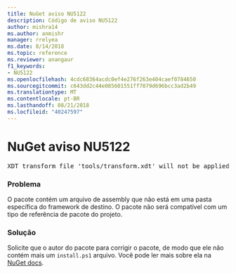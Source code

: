```yaml
---
title: NuGet aviso NU5122
description: Código de aviso NU5122
author: mishra14
ms.author: anmishr
manager: rrelyea
ms.date: 8/14/2018
ms.topic: reference
ms.reviewer: anangaur
f1_keywords:
- NU5122
ms.openlocfilehash: 4cdc68364acdc0ef4e276f263e404caef0784650
ms.sourcegitcommit: c643dd2c44e085601551ff7079d696bcc3ad2b49
ms.translationtype: MT
ms.contentlocale: pt-BR
ms.lasthandoff: 08/21/2018
ms.locfileid: "40247597"
---
```

# <a name="nuget-warning-nu5122"></a>NuGet aviso NU5122
<pre>XDT transform file 'tools/transform.xdt' will not be applied when the package is installed after the migration.</pre>

### <a name="issue"></a>Problema

O pacote contém um arquivo de assembly que não está em uma pasta específica do framework de destino. O pacote não será compatível com um tipo de referência de pacote do projeto.


### <a name="solution"></a>Solução

Solicite que o autor do pacote para corrigir o pacote, de modo que ele não contém mais um `install.ps1` arquivo. Você pode ler mais sobre ela na [NuGet docs](https://docs.microsoft.com/en-us/nuget/reference/migrate-packages-config-to-package-reference).

